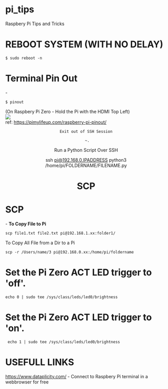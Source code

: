 # pi_tips
Raspbery Pi Tips and Tricks 



<h1> REBOOT SYSTEM (WITH NO DELAY)  </h1>
    
    $ sudo reboot -n

    

<h1> Terminal Pin Out  </h1> - <b>  </b>
    
    $ pinout 


(On Raspbery Pi Zero - Hold the Pi with the HDMI Top Left) <br>
<img src="https://pimylifeup.com/wp-content/uploads/2019/12/Raspberry-Pi-Pinout-Command.png">
<br>
ref: https://pimylifeup.com/raspberry-pi-pinout/
     

<center>
   
    Exit out of SSH Session

     ~.

Run a Python Script Over SSH

ssh pi@192.168.0.IPADDRESS python3 /home/pi/FOLDERNAME/FILENAME.py
    
<h1> SCP </h1> </center>


<h1> SCP  </h1> - <b> To Copy File to Pi </b>
    
    scp file1.txt file2.txt pi@192.168.1.xx:folder1/


To Copy All File from a Dir to a Pi
    
    scp -r /Users/name/3 pi@192.168.0.xx:/home/pi/foldername
    
 
<h1> Set the Pi Zero ACT LED trigger to 'off'. </h1>
  
    echo 0 | sudo tee /sys/class/leds/led0/brightness

<h1> Set the Pi Zero ACT LED trigger to 'on'. </h1>
     
     echo 1 | sudo tee /sys/class/leds/led0/brightness
    

 <h1> USEFULL LINKS </h1>

https://www.dataplicity.com/ - Connect to Raspbery Pi terminal in a webbrowser for free 



   

